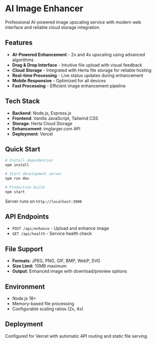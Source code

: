 # AI Image Enhancer

Professional AI-powered image upscaling service with modern web interface and reliable cloud storage integration.

## Features

- **AI-Powered Enhancement** - 2x and 4x upscaling using advanced algorithms
- **Drag & Drop Interface** - Intuitive file upload with visual feedback
- **Cloud Storage** - Integrated with Herta file storage for reliable hosting
- **Real-time Processing** - Live status updates during enhancement
- **Mobile Responsive** - Optimized for all devices
- **Fast Processing** - Efficient image enhancement pipeline

## Tech Stack

- **Backend**: Node.js, Express.js
- **Frontend**: Vanilla JavaScript, Tailwind CSS
- **Storage**: Herta Cloud Storage
- **Enhancement**: imglarger.com API
- **Deployment**: Vercel

## Quick Start

```bash
# Install dependencies
npm install

# Start development server
npm run dev

# Production build
npm start
```

Server runs on `http://localhost:3000`

## API Endpoints

- `POST /api/enhance` - Upload and enhance image
- `GET /api/health` - Service health check

## File Support

- **Formats**: JPEG, PNG, GIF, BMP, WebP, SVG
- **Size Limit**: 10MB maximum
- **Output**: Enhanced image with download/preview options

## Environment

- Node.js 18+
- Memory-based file processing
- Configurable scaling ratios (2x, 4x)

## Deployment

Configured for Vercel with automatic API routing and static file serving.
